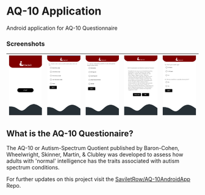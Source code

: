 # AQ-10 Application

Android application for AQ-10 Questionnaire

### Screenshots
|![Screenshot](/Screenshots/Screenshot_1.png)|![Screenshot](/Screenshots/Screenshot_2.png)|![Screenshot](/Screenshots/Screenshot_3.png)|![Screenshot](/Screenshots/Screenshot_4.png)|![Screenshot](/Screenshots/Screenshot_5.png)|
| ------------- | ------------- | ------------- | ------------- | ------------- | 

## What is the AQ-10 Questionaire?
The AQ-10 or Autism-Spectrum Quotient published by Baron-Cohen, Wheelwright, Skinner, Martin, & Clubley was developed to assess how adults with 'normal' intelligence has the traits associated with autism spectrum conditions. 


For further updates on this project visit the [SaviletRow/AQ-10AndroidApp](https://github.com/savilerow-code/AQ-10AndroidApp) Repo. 

